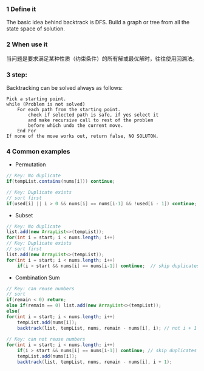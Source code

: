 ### 1 Define it

The basic idea behind backtrack is DFS. Build a graph or tree from all the state space of solution.

### 2 When use it

当问题是要求满足某种性质（约束条件）的所有解或最优解时，往往使用回溯法。
	

### 3 step:

Backtracking can be solved always as follows:
```
Pick a starting point.
while (Problem is not solved)
    For each path from the starting point.
        check if selected path is safe, if yes select it
        and make recursive call to rest of the problem
        before which undo the current move.
    End For
If none of the move works out, return false, NO SOLUTON.
```
	
### 4 Common examples

- Permutation

```java
// Key: No duplicate
if(tempList.contains(nums[i])) continue;  

// Key: Duplicate exists
// sort first 
if(used[i] || i > 0 && nums[i] == nums[i-1] && !used[i - 1]) continue; 
```

- Subset

```java
// Key: No duplicate
list.add(new ArrayList<>(tempList)); 
for(int i = start; i < nums.length; i++)    
// Key: Duplicate exists
// sort first 
list.add(new ArrayList<>(tempList));  
for(int i = start; i < nums.length; i++) 
    if(i > start && nums[i] == nums[i-1]) continue;  // skip duplicates  
```		

- Combination Sum

```java
// Key: can reuse numbers
// sort        
if(remain < 0) return;
else if(remain == 0) list.add(new ArrayList<>(tempList));
else{ 
for(int i = start; i < nums.length; i++)
    tempList.add(nums[i]);
    backtrack(list, tempList, nums, remain - nums[i], i); // not i + 1 because we can reuse same elements 
	
// Key: can not reuse numbers
for(int i = start; i < nums.length; i++)
    if(i > start && nums[i] == nums[i-1]) continue; // skip duplicates
    tempList.add(nums[i]);
    backtrack(list, tempList, nums, remain - nums[i], i + 1);   
```		
	
